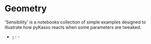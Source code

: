 # Geometry

'Sensibility' is a notebooks collection of simple examples designed to illustrate how pyKasso reacts when some parameters are tweaked.

- [-](sensibility_01.ipynb) : -